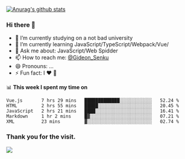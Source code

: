 [![Anurag's github stats](https://github-readme-stats.vercel.app/api?username=gideonsenku)](https://github.com/anuraghazra/github-readme-stats)
### Hi there 👋
- 🔭 I’m currently studying on a not bad university 
- 🌱 I’m currently learning JavaScript/TypeScript/Webpack/Vue/
- 💬 Ask me about: JavaScript/Web Spidder 
- 📫 How to reach me: [@Gideon_Senku](https://t.me/Gideon_Senku)
- 😄 Pronouns: ...
- ⚡ Fun fact: I ❤️ 🎵

📊 **This week I spent my time on**
<!--START_SECTION:waka-->
```text
Vue.js       7 hrs 29 mins   █████████████░░░░░░░░░░░░   52.24 % 
HTML         2 hrs 55 mins   █████░░░░░░░░░░░░░░░░░░░░   20.45 % 
JavaScript   2 hrs 21 mins   ████░░░░░░░░░░░░░░░░░░░░░   16.41 % 
Markdown     1 hr 2 mins     █▓░░░░░░░░░░░░░░░░░░░░░░░   07.21 % 
XML          23 mins         ▓░░░░░░░░░░░░░░░░░░░░░░░░   02.74 % 
```
<!--END_SECTION:waka-->


### Thank you for the visit.
![](http://profile-counter.glitch.me/gideonsenku/count.svg)
<!--
**GideonSenku/GideonSenku** is a ✨ _special_ ✨ repository because its `README.md` (this file) appears on your GitHub profile.

Here are some ideas to get you started:

- 🔭 I’m currently working on ...
- 🌱 I’m currently learning ...
- 👯 I’m looking to collaborate on ...
- 🤔 I’m looking for help with ...
- 💬 Ask me about ...
- 📫 How to reach me: ...
- 😄 Pronouns: ...
- ⚡ Fun fact: ...
-->
